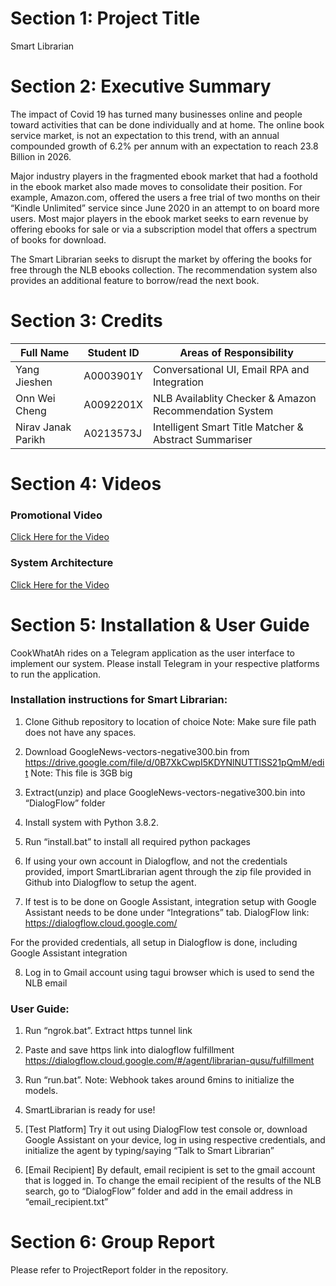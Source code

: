 # Section 1: Project Title
Smart Librarian

# Section 2: Executive Summary
The impact of Covid 19 has turned many businesses online and people toward activities that can be done individually and at home. The online book service market, is not an expectation to this trend, with an annual compounded growth of 6.2% per annum with an expectation to reach 23.8 Billion in 2026.

Major industry players in the fragmented ebook market that had a foothold in the ebook market also made moves to consolidate their position. For example, Amazon.com, offered the users a free trial of two months on their “Kindle Unlimited” service since June 2020 in an attempt to on board more users.
Most major players in the ebook market seeks to earn revenue by offering ebooks for sale or via a subscription model that offers a spectrum of books for download.

The Smart Librarian seeks to disrupt the market by offering the books for free through the NLB ebooks collection. The recommendation system also provides an additional feature to borrow/read the next book.

# Section 3: Credits
Full Name | Student ID | Areas of Responsibility
-|-|-
Yang Jieshen | A0003901Y | Conversational UI, Email RPA and Integration
Onn Wei Cheng | A0092201X | NLB Availablity Checker & Amazon Recommendation System
Nirav Janak Parikh | A0213573J | Intelligent Smart Title Matcher & Abstract Summariser

# Section 4: Videos

### Promotional Video
[Click Here for the Video](https://github.com/AftTheRain/ISA-PM-IPA-2021-01-09-IS02PT-GRP-SmartLibrarian/blob/main/Video/ISA-PM-IPA-2021-01-09-IS02PT-GRP-SmartLibrarian-Promotion.mp4)

### System Architecture
[Click Here for the Video](https://github.com/AftTheRain/ISA-PM-IPA-2021-01-09-IS02PT-GRP-SmartLibrarian/blob/main/Video/ISA-PM-IPA-2021-01-09-IS02PT-GRP-SmartLibrarian-SystemArchitecture.mp4)

# Section 5: Installation & User Guide
CookWhatAh rides on a Telegram application as the user interface to implement our system. Please install Telegram in your respective platforms to run the application.

### Installation instructions for Smart Librarian:
1.	Clone Github repository to location of choice
Note: Make sure file path does not have any spaces.

2.	Download GoogleNews-vectors-negative300.bin from https://drive.google.com/file/d/0B7XkCwpI5KDYNlNUTTlSS21pQmM/edit
Note: This file is 3GB big

3.	Extract(unzip) and place GoogleNews-vectors-negative300.bin into “DialogFlow” folder

4.	Install system with Python 3.8.2.

5.	Run “install.bat” to install all required python packages

6.	If using your own account in Dialogflow, and not the credentials provided, import SmartLibrarian agent through the zip file provided in Github into Dialogflow to setup the agent. 

7.	If test is to be done on Google Assistant, integration setup with Google Assistant needs to be done under “Integrations” tab.
DialogFlow link: https://dialogflow.cloud.google.com/

For the provided credentials, all setup in Dialogflow is done, including Google Assistant integration

8.	Log in to Gmail account using tagui browser which is used to send the NLB email


### User Guide:
1.	Run “ngrok.bat”. Extract https tunnel link

2.	Paste and save https link into dialogflow fulfillment https://dialogflow.cloud.google.com/#/agent/librarian-qusu/fulfillment

3.	Run “run.bat”. 
Note: Webhook takes around 6mins to initialize the models.

4.	SmartLibrarian is ready for use!

5.	[Test Platform] Try it out using DialogFlow test console or, download Google Assistant on your device, log in using respective credentials, and initialize the agent by typing/saying “Talk to Smart Librarian”

6.	[Email Recipient] By default, email recipient is set to the gmail account that is logged in. To change the email recipient of the results of the NLB search, go to “DialogFlow” folder and add in the email address in “email_recipient.txt”

# Section 6: Group Report
Please refer to ProjectReport folder in the repository.
